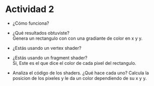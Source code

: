 # Actividad 2 

- ¿Cómo funciona?  
  
- ¿Qué resultados obtuviste?   
  Genera un rectangulo con con una gradiante de color en x y y.
- ¿Estás usando un vertex shader?
- ¿Estás usando un fragment shader?  
  Si, Este es el que dice el color de cada pixel del rectangulo.
- Analiza el código de los shaders. ¿Qué hace cada uno?
  Calcula la posicion de los pixeles y le da un color dependiendo de su x y y.
